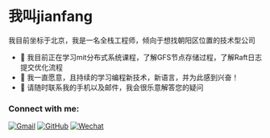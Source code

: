 # 我叫jianfang

我目前坐标于北京，我是一名全栈工程师，倾向于想找朝阳区位置的技术型公司

- 🔭 我目前正在学习mit分布式系统课程，了解GFS节点存储过程，了解Raft日志提交优化流程
- 🌱 我一直愿意，且持续的学习编程新技术，新语言，并为此感到兴奋！
- 💬 请随时联系我的手机以及邮件，我会很乐意解答您的疑问

### Connect with me:

[![Gmail](https://img.shields.io/badge/-Gmail-D14836?style=for-the-badge&logo=gmail&logoColor=white)](mailto:jianfang1025@gmail.com)
[![GitHub](https://img.shields.io/badge/-GitHub-181717?style=for-the-badge&logo=github&logoColor=white)]((https://github.com/yikun1025))
[![Wechat](https://img.shields.io/badge/Wechat-7BB32E?logo=wechat&logoColor=white)](([https://github.com/yikun1025](https://github.com/yikun1025/blogResearch/blob/main/%E5%BE%AE%E4%BF%A1jpeg)https://github.com/yikun1025/blogResearch/blob/main/%E5%BE%AE%E4%BF%A1jpeg))
